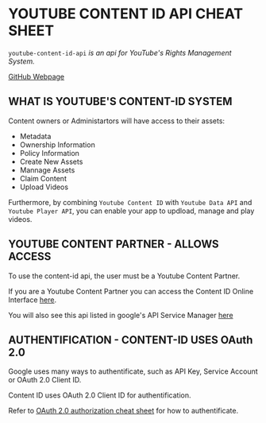 # YOUTUBE CONTENT ID API CHEAT SHEET

`youtube-content-id-api` _is an api for YouTube's Rights Management System._

[GitHub Webpage](https://jeffdecola.github.io/my-cheat-sheets/)

## WHAT IS YOUTUBE'S CONTENT-ID SYSTEM

Content owners or Administartors will have access to their assets:

* Metadata
* Ownership Information
* Policy Information
* Create New Assets
* Mannage Assets
* Claim Content
* Upload Videos

Furthermore, by combining `Youtube Content ID` with `Youtube Data API`
and `Youtube Player API`, you can enable your app to updload, manage and play videos.

## YOUTUBE CONTENT PARTNER - ALLOWS ACCESS

To use the content-id api, the user must be a Youtube Content Partner.

If you are a Youtube Content Partner you can access the
Content ID Online Interface [here](https://www.youtube.com/content_id?o=U).

You will also see this api listed in google's API Service Manager
[here](https://console.developers.google.com/apis/dashboard)

## AUTHENTIFICATION - CONTENT-ID USES OAuth 2.0

Google uses many ways to authentificate, such as API Key,  Service Account or
OAuth 2.0 Client ID.

Content ID uses OAuth 2.0 Client ID for authentification.

Refer to [OAuth 2.0 authorization cheat sheet](https://github.com/JeffDeCola/my-cheat-sheets/tree/master/OAuth-2.0-authorization-cheat-sheet)
for how to authentificate.












